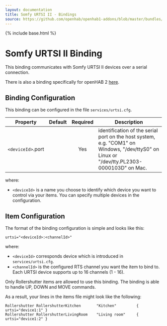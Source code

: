 ```yaml
---
layout: documentation
title: Somfy URTSI II - Bindings
source: https://github.com/openhab/openhab1-addons/blob/master/bundles/binding/org.openhab.binding.urtsi/README.md
---
```


<!-- Attention authors: Do not edit directly. Please add your changes to the appropriate source repository -->

{% include base.html %}

# Somfy URTSI II Binding

This binding communicates with Somfy URTSI II devices over a serial connection.

There is also a binding specifically for openHAB 2 [here](http://docs.openhab.org/addons/bindings/urtsi/readme.html).

## Binding Configuration

This binding can be configured in the file `services/urtsi.cfg`.

| Property | Default | Required | Description |
|----------|---------|:--------:|-------------|
| `<deviceId>`.port | | Yes    | identification of the serial port on the host system, e.g. "COM1" on Windows, "/dev/ttyS0" on Linux or "/dev/tty.PL2303-0000103D" on Mac. |

where:

* `<deviceId>` is a name you choose to identify which device you want to control via your items.  You can specify multiple devices in the configuration.

## Item Configuration

The format of the binding configuration is simple and looks like this:

```
urtsi="<deviceId>:<channelId>"
```

where:

* `<deviceId>` corresponds device which is introduced in `services/urtsi.cfg`.
* `<channelId>` is the configured RTS channel you want the item to bind to. Each URTSI device supports up to 16 channels (1 - 16).

Only Rollershutter items are allowed to use this binding. The binding is able to handle UP, DOWN and MOVE commands.

As a result, your lines in the items file might look like the following:

```
Rollershutter RollershutterKitchen       "Kitchen"         { urtsi="device1:1" }
Rollershutter RollershutterLivingRoom    "Living room"     { urtsi="device1:2" }
```
